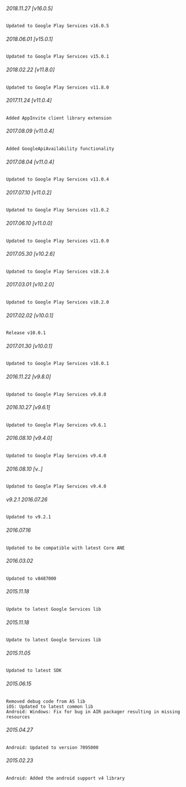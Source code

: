 

###### 2018.11.27 [v16.0.5]

```
Updated to Google Play Services v16.0.5
```


###### 2018.06.01 [v15.0.1]

```
Updated to Google Play Services v15.0.1
```


###### 2018.02.22 [v11.8.0]

```
Updated to Google Play Services v11.8.0
```


###### 2017.11.24 [v11.0.4]

```
Added AppInvite client library extension
```


###### 2017.08.09 [v11.0.4]

```
Added GoogleApiAvailability functionality
```


###### 2017.08.04 [v11.0.4]

```
Updated to Google Play Services v11.0.4
```


###### 2017.07.10 [v11.0.2]

```
Updated to Google Play Services v11.0.2
```


###### 2017.06.10 [v11.0.0]

```
Updated to Google Play Services v11.0.0
```


###### 2017.05.30 [v10.2.6]

```
Updated to Google Play Services v10.2.6
```


###### 2017.03.01 [v10.2.0]

```
Updated to Google Play Services v10.2.0
```


###### 2017.02.02 [v10.0.1]

```
Release v10.0.1
```


###### 2017.01.30 [v10.0.1]

```
Updated to Google Play Services v10.0.1
```


###### 2016.11.22 [v9.8.0]

```
Updated to Google Play Services v9.8.0
```


###### 2016.10.27 [v9.6.1]

```
Updated to Google Play Services v9.6.1
```


###### 2016.08.10 [v9.4.0]

```
Updated to Google Play Services v9.4.0
```


###### 2016.08.10 [v..]

```
Updated to Google Play Services v9.4.0
```


###### v9.2.1 2016.07.26

```
Updated to v9.2.1
```


######  2016.07.16

```
Updated to be compatible with latest Core ANE
```


###### 2016.03.02

```
Updated to v8487000
```



###### 2015.11.18

```
Update to latest Google Services lib
```


###### 2015.11.18

```
Update to latest Google Services lib
```


###### 2015.11.05

```
Updated to latest SDK
```


###### 2015.06.15

```
Removed debug code from AS lib
iOS: Updated to latest common lib
Android: Windows: Fix for bug in AIR packager resulting in missing resources
```


###### 2015.04.27

```
Android: Updated to version 7095000
```


###### 2015.02.23

```
Android: Added the android support v4 library
```
